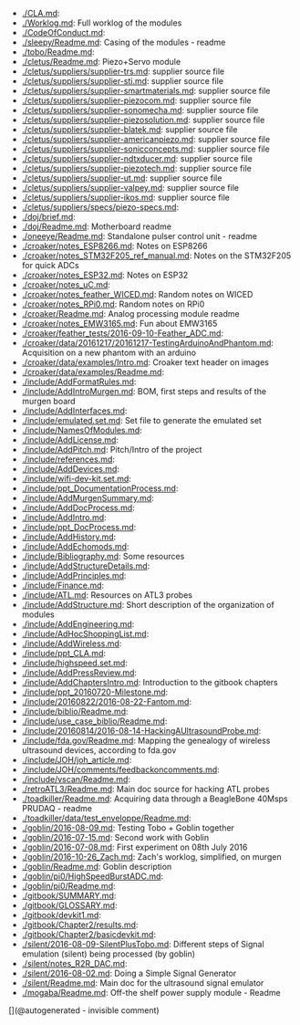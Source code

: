 * [./CLA.md](/CLA.md): 
* [./Worklog.md](/Worklog.md): Full worklog of the modules
* [./CodeOfConduct.md](/CodeOfConduct.md): 
* [./sleepy/Readme.md](/sleepy/Readme.md): Casing of the modules - readme
* [./tobo/Readme.md](/tobo/Readme.md): 
* [./cletus/Readme.md](/cletus/Readme.md): Piezo+Servo module
* [./cletus/suppliers/supplier-trs.md](/cletus/suppliers/supplier-trs.md): supplier source file
* [./cletus/suppliers/supplier-sti.md](/cletus/suppliers/supplier-sti.md): supplier source file
* [./cletus/suppliers/supplier-smartmaterials.md](/cletus/suppliers/supplier-smartmaterials.md): supplier source file
* [./cletus/suppliers/supplier-piezocom.md](/cletus/suppliers/supplier-piezocom.md): supplier source file
* [./cletus/suppliers/supplier-sonomecha.md](/cletus/suppliers/supplier-sonomecha.md): supplier source file
* [./cletus/suppliers/supplier-piezosolution.md](/cletus/suppliers/supplier-piezosolution.md): supplier source file
* [./cletus/suppliers/supplier-blatek.md](/cletus/suppliers/supplier-blatek.md): supplier source file
* [./cletus/suppliers/supplier-americanpiezo.md](/cletus/suppliers/supplier-americanpiezo.md): supplier source file
* [./cletus/suppliers/supplier-sonicconcepts.md](/cletus/suppliers/supplier-sonicconcepts.md): supplier source file
* [./cletus/suppliers/supplier-ndtxducer.md](/cletus/suppliers/supplier-ndtxducer.md): supplier source file
* [./cletus/suppliers/supplier-piezotech.md](/cletus/suppliers/supplier-piezotech.md): supplier source file
* [./cletus/suppliers/supplier-ut.md](/cletus/suppliers/supplier-ut.md): supplier source file
* [./cletus/suppliers/supplier-valpey.md](/cletus/suppliers/supplier-valpey.md): supplier source file
* [./cletus/suppliers/supplier-ikos.md](/cletus/suppliers/supplier-ikos.md): supplier source file
* [./cletus/suppliers/specs/piezo-specs.md](/cletus/suppliers/specs/piezo-specs.md): 
* [./doj/brief.md](/doj/brief.md): 
* [./doj/Readme.md](/doj/Readme.md): Motherboard readme
* [./oneeye/Readme.md](/oneeye/Readme.md): Standalone pulser control unit - readme
* [./croaker/notes_ESP8266.md](/croaker/notes_ESP8266.md): Notes on ESP8266
* [./croaker/notes_STM32F205_ref_manual.md](/croaker/notes_STM32F205_ref_manual.md): Notes on the STM32F205 for quick ADCs
* [./croaker/notes_ESP32.md](/croaker/notes_ESP32.md): Notes on ESP32
* [./croaker/notes_uC.md](/croaker/notes_uC.md): 
* [./croaker/notes_feather_WICED.md](/croaker/notes_feather_WICED.md): Random notes on WICED
* [./croaker/notes_RPi0.md](/croaker/notes_RPi0.md): Random notes on RPi0
* [./croaker/Readme.md](/croaker/Readme.md): Analog processing module readme
* [./croaker/notes_EMW3165.md](/croaker/notes_EMW3165.md): Fun about EMW3165
* [./croaker/feather_tests/2016-09-10-Feather_ADC.md](/croaker/feather_tests/2016-09-10-Feather_ADC.md): 
* [./croaker/data/20161217/20161217-TestingArduinoAndPhantom.md](/croaker/data/20161217/20161217-TestingArduinoAndPhantom.md): Acquisition on a new phantom with an arduino
* [./croaker/data/examples/Intro.md](/croaker/data/examples/Intro.md): Croaker text header on images
* [./croaker/data/examples/Readme.md](/croaker/data/examples/Readme.md): 
* [./include/AddFormatRules.md](/include/AddFormatRules.md): 
* [./include/AddIntroMurgen.md](/include/AddIntroMurgen.md): BOM, first steps and results of the murgen board
* [./include/AddInterfaces.md](/include/AddInterfaces.md): 
* [./include/emulated.set.md](/include/emulated.set.md): Set file to generate the emulated set
* [./include/NamesOfModules.md](/include/NamesOfModules.md): 
* [./include/AddLicense.md](/include/AddLicense.md): 
* [./include/AddPitch.md](/include/AddPitch.md): Pitch/Intro of the project
* [./include/references.md](/include/references.md): 
* [./include/AddDevices.md](/include/AddDevices.md): 
* [./include/wifi-dev-kit.set.md](/include/wifi-dev-kit.set.md): 
* [./include/ppt_DocumentationProcess.md](/include/ppt_DocumentationProcess.md): 
* [./include/AddMurgenSummary.md](/include/AddMurgenSummary.md): 
* [./include/AddDocProcess.md](/include/AddDocProcess.md): 
* [./include/AddIntro.md](/include/AddIntro.md): 
* [./include/ppt_DocProcess.md](/include/ppt_DocProcess.md): 
* [./include/AddHistory.md](/include/AddHistory.md): 
* [./include/AddEchomods.md](/include/AddEchomods.md): 
* [./include/Bibliography.md](/include/Bibliography.md): Some resources
* [./include/AddStructureDetails.md](/include/AddStructureDetails.md): 
* [./include/AddPrinciples.md](/include/AddPrinciples.md): 
* [./include/Finance.md](/include/Finance.md): 
* [./include/ATL.md](/include/ATL.md): Resources on ATL3 probes
* [./include/AddStructure.md](/include/AddStructure.md): Short description of the organization of modules
* [./include/AddEngineering.md](/include/AddEngineering.md): 
* [./include/AdHocShoppingList.md](/include/AdHocShoppingList.md): 
* [./include/AddWireless.md](/include/AddWireless.md): 
* [./include/ppt_CLA.md](/include/ppt_CLA.md): 
* [./include/highspeed.set.md](/include/highspeed.set.md): 
* [./include/AddPressReview.md](/include/AddPressReview.md): 
* [./include/AddChaptersIntro.md](/include/AddChaptersIntro.md): Introduction to the gitbook chapters
* [./include/ppt_20160720-Milestone.md](/include/ppt_20160720-Milestone.md): 
* [./include/20160822/2016-08-22-Fantom.md](/include/20160822/2016-08-22-Fantom.md): 
* [./include/biblio/Readme.md](/include/biblio/Readme.md): 
* [./include/use_case_biblio/Readme.md](/include/use_case_biblio/Readme.md): 
* [./include/20160814/2016-08-14-HackingAUltrasoundProbe.md](/include/20160814/2016-08-14-HackingAUltrasoundProbe.md): 
* [./include/fda.gov/Readme.md](/include/fda.gov/Readme.md): Mapping the genealogy of wireless ultrasound devices, according to fda.gov
* [./include/JOH/joh_article.md](/include/JOH/joh_article.md): 
* [./include/JOH/comments/feedbackoncomments.md](/include/JOH/comments/feedbackoncomments.md): 
* [./include/vscan/Readme.md](/include/vscan/Readme.md): 
* [./retroATL3/Readme.md](/retroATL3/Readme.md): Main doc source for hacking ATL probes
* [./toadkiller/Readme.md](/toadkiller/Readme.md): Acquiring data through a BeagleBone 40Msps PRUDAQ - readme
* [./toadkiller/data/test_enveloppe/Readme.md](/toadkiller/data/test_enveloppe/Readme.md): 
* [./goblin/2016-08-09.md](/goblin/2016-08-09.md): Testing Tobo + Goblin together
* [./goblin/2016-07-15.md](/goblin/2016-07-15.md): Second work with Goblin
* [./goblin/2016-07-08.md](/goblin/2016-07-08.md): First experiment on 08th July 2016
* [./goblin/2016-10-26_Zach.md](/goblin/2016-10-26_Zach.md): Zach's worklog, simplified, on murgen
* [./goblin/Readme.md](/goblin/Readme.md): Goblin description
* [./goblin/pi0/HighSpeedBurstADC.md](/goblin/pi0/HighSpeedBurstADC.md): 
* [./goblin/pi0/Readme.md](/goblin/pi0/Readme.md): 
* [./gitbook/SUMMARY.md](/gitbook/SUMMARY.md): 
* [./gitbook/GLOSSARY.md](/gitbook/GLOSSARY.md): 
* [./gitbook/devkit1.md](/gitbook/devkit1.md): 
* [./gitbook/Chapter2/results.md](/gitbook/Chapter2/results.md): 
* [./gitbook/Chapter2/basicdevkit.md](/gitbook/Chapter2/basicdevkit.md): 
* [./silent/2016-08-09-SilentPlusTobo.md](/silent/2016-08-09-SilentPlusTobo.md): Different steps of Signal emulation  (silent) being processed (by goblin)
* [./silent/notes_R2R_DAC.md](/silent/notes_R2R_DAC.md): 
* [./silent/2016-08-02.md](/silent/2016-08-02.md): Doing a Simple Signal Generator
* [./silent/Readme.md](/silent/Readme.md): Main doc for the ultrasound signal emulator
* [./mogaba/Readme.md](/mogaba/Readme.md): Off-the shelf power supply module - Readme

[](@autogenerated - invisible comment)